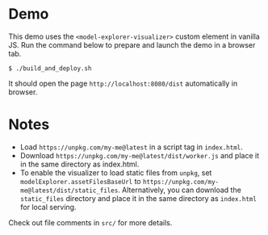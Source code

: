 # Demo

This demo uses the `<model-explorer-visualizer>` custom element in vanilla JS.
Run the command below to prepare and launch the demo in a browser tab.

```
$ ./build_and_deploy.sh
```

It should open the page `http://localhost:8080/dist` automatically in browser.

# Notes

- Load `https://unpkg.com/my-me@latest` in a script tag in `index.html`.
- Download `https://unpkg.com/my-me@latest/dist/worker.js` and place it in the
   same directory as index.html.
- To enable the visualizer to load static files from `unpkg`, set
   `modelExplorer.assetFilesBaseUrl` to `https://unpkg.com/my-me@latest/dist/static_files`.
   Alternatively, you can download the `static_files` directory and place it in
   the same directory as `index.html` for local serving.

Check out file comments in `src/` for more details.



